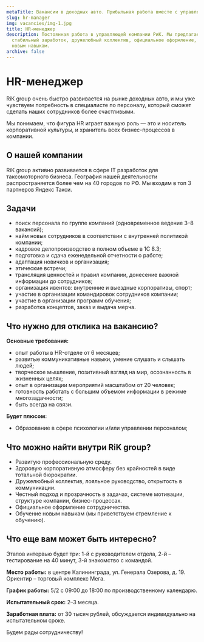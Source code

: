 ```yaml
---
metaTitle: Вакансии в доходных авто. Прибыльная работа вместе с управляющей компанией РиК
slug: hr-manager
img: vacancies/img-1.jpg
title: HR-менеджер
description: Постоянная работа в управляющей компании РиК. Мы предлагаем
  стабильный заработок, дружелюбный коллектив, официальное оформление, обучение
  новым навыкам.
archive: false
---
```


# HR-менеджер

RiK group очень быстро развивается на рынке доходных авто, и мы уже чувствуем потребность в специалисте по персоналу, который сможет сделать наших сотрудников более счастливыми.

Мы понимаем, что фигура HR играет важную роль — это и носитель корпоративной культуры, и хранитель всех бизнес-процессов в компании.

## О нашей компании

RiK group активно развивается в сфере IT разработок для таксомоторного бизнеса. География нашей деятельности распространяется более чем на 40 городов по РФ. Мы входим в топ 3 партнеров Яндекс Такси.

## Задачи

* поиск персонала по группе компаний (одновременное ведение 3–8 вакансий);
* найм новых сотрудников в соответствии с внутренней политикой компании;
* кадровое делопроизводство в полном объеме в 1С 8.3;
* подготовка и сдача еженедельной отчетности о работе;
* адаптация новичков и организация;
* этические встречи;
* трансляция ценностей и правил компании, донесение важной информации до сотрудников;
* организация ивентов: внутренние и выездные корпоративы, спорт;
* участие в организации командировок сотрудников компании;
* участие в организации программ обучения;
* разработка концептов, заказ и выдача мерча.


## Что нужно для отклика на вакансию?

**Основные требования:**

* опыт работы в HR-отделе от 6 месяцев;
* развитые коммуникативные навыки, умение слушать и слышать людей;
* творческое мышление, позитивный взгляд на мир, осознанность в жизненных целях;
* опыт в организации мероприятий масштабом от 20 человек;
* готовность работать с большим объемом информации в режиме многозадачности;
* быть всегда на связи.

**Будет плюсом:**

* Образование в сфере психологии и/или управлении персоналом;

## Что можно найти внутри RiK group?

* Развитую профессиональную среду.
* Здоровую корпоративную атмосферу без крайностей в виде тотальной бюрократии.
* Дружелюбный коллектив, лояльное руководство, открытость в коммуникации.
* Честный подход и прозрачность в задачах, системе мотивации, структуре компании, бизнес-процессах.
* Официальное оформление сотрудничества.
* Обучение новым навыкам (мы приветствуем стремление к обучению).

## Что еще вам может быть интересно?

Этапов интервью будет три: 1-й с руководителем отдела, 2-й – тестирование на 40 минут, 3-й знакомство с командой.

**Место работы:** в центре Калининграда, ул. Генерала Озерова, д. 19. Ориентир – торговый комплекс Мега.

**График работы:** 5/2 с 09:00 до 18:00 по производственному календарю.

**Испытательный срок:** 2–3 месяца.

**Заработная плата:** от 30 тысяч рублей, обсуждается индивидуально на испытательном сроке.

<p class="select">Будем рады сотрудничеству!</p>
